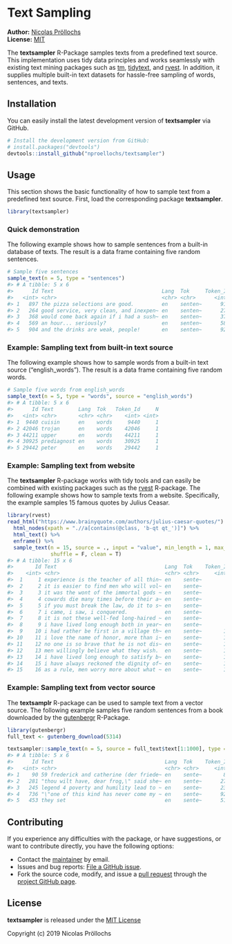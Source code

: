 <!-- README.md is generated from README.Rmd. Please edit that file -->
Text Sampling
=============

**Author:** [Nicolas Pröllochs](https://nproellochs.com)<br/>
**License:** [MIT](https://opensource.org/licenses/MIT)

The **textsampler** R-Package samples texts from a predefined text
source. This implementation uses tidy data principles and works
seamlessly with existing text mining packages such as
[tm](https://cran.r-project.org/web/packages/tm/index.html),
[tidytext](https://cran.r-project.org/web/packages/tidytext/index.html),
and [rvest](https://cran.r-project.org/web/packages/rvest/index.html).
In addition, it supplies multiple built-in text datasets for hassle-free
sampling of words, sentences, and texts.

Installation
------------

You can easily install the latest development version of **textsampler**
via GitHub.

``` r
# Install the development version from GitHub:
# install.packages("devtools")
devtools::install_github("nproellochs/textsampler")
```

Usage
-----

This section shows the basic functionality of how to sample text from a
predefined text source. First, load the corresponding package
**textsampler**.

``` r
library(textsampler)
```

### Quick demonstration

The following example shows how to sample sentences from a built-in
database of texts. The result is a data frame containing five random
sentences.

``` r
# Sample five sentences
sample_text(n = 5, type = "sentences")
#> # A tibble: 5 x 6
#>      Id Text                                   Lang  Tok     Token_Id     N
#>   <int> <chr>                                  <chr> <chr>      <int> <int>
#> 1   897 the pizza selections are good.         en    senten~      912     5
#> 2   264 good service, very clean, and inexpen~ en    senten~      270     8
#> 3   368 would come back again if i had a sush~ en    senten~      377    13
#> 4   569 an hour... seriously?                  en    senten~      580     3
#> 5   904 and the drinks are weak, people!       en    senten~      920     6
```

### Example: Sampling text from built-in text source

The following example shows how to sample words from a built-in text
source (“english\_words”). The result is a data frame containing five
random words.

``` r
# Sample five words from english_words
sample_text(n = 5, type = "words", source = "english_words")
#> # A tibble: 5 x 6
#>      Id Text        Lang  Tok   Token_Id     N
#>   <int> <chr>       <chr> <chr>    <int> <int>
#> 1  9440 cuisin      en    words     9440     1
#> 2 42046 trojan      en    words    42046     1
#> 3 44211 upper       en    words    44211     1
#> 4 30925 prediagnost en    words    30925     1
#> 5 29442 peter       en    words    29442     1
```

### Example: Sampling text from website

The **textsampler** R-package works with tidy tools and can easily be
combined with existing packages such as the
[rvest](https://cran.r-project.org/web/packages/rvest/index.html)
R-package. The following example shows how to sample texts from a
website. Specifically, the example samples 15 famous quotes by Julius
Ceasar.

``` r
library(rvest)
read_html("https://www.brainyquote.com/authors/julius-caesar-quotes/") %>%
  html_nodes(xpath = ".//a[contains(@class, 'b-qt qt_')]") %>%
  html_text() %>% 
  enframe() %>% 
  sample_text(n = 15, source = ., input = "value", min_length = 1, max_length = 40,
              shuffle = F, clean = T)
#> # A tibble: 15 x 6
#>       Id Text                                   Lang  Tok    Token_Id     N
#>    <int> <chr>                                  <chr> <chr>     <int> <int>
#>  1     1 experience is the teacher of all thin~ en    sente~        1     7
#>  2     2 it is easier to find men who will vol~ en    sente~        2    23
#>  3     3 it was the wont of the immortal gods ~ en    sente~        3    38
#>  4     4 cowards die many times before their a~ en    sente~        4     8
#>  5     5 if you must break the law, do it to s~ en    sente~        5    17
#>  6     7 i came, i saw, i conquered.            en    sente~        7     6
#>  7     8 it is not these well-fed long-haired ~ en    sente~        8    19
#>  8     9 i have lived long enough both in year~ en    sente~        9    11
#>  9    10 i had rather be first in a village th~ en    sente~       10    12
#> 10    11 i love the name of honor, more than i~ en    sente~       11    11
#> 11    12 no one is so brave that he is not dis~ en    sente~       12    13
#> 12    13 men willingly believe what they wish.  en    sente~       13     6
#> 13    14 i have lived long enough to satisfy b~ en    sente~       14    11
#> 14    15 i have always reckoned the dignity of~ en    sente~       15    16
#> 15    16 as a rule, men worry more about what ~ en    sente~       16    16
```

### Example: Sampling text from vector source

The **textsamplr** R-package can be used to sample text from a vector
source. The following example samples five random sentences from a book
downloaded by the
[gutenbergr](https://cran.r-project.org/web/packages/gutenbergr/index.html)
R-Package.

``` r
library(gutenbergr)
full_text <- gutenberg_download(5314)

textsampler::sample_text(n = 5, source = full_text$text[1:1000], type = "sentences", shuffle = T)
#> # A tibble: 5 x 6
#>      Id Text                                    Lang  Tok    Token_Id     N
#>   <int> <chr>                                   <chr> <chr>     <int> <int>
#> 1    90 59 frederick and catherine (der friede~ en    sente~       84     9
#> 2   281 "thou wilt have, dear frog,\" said she~ en    sente~      279    13
#> 3   245 legend 4 poverty and humility lead to ~ en    sente~      239    14
#> 4   736 "\"one of this kind has never come my ~ en    sente~      927    10
#> 5   453 they set                                en    sente~      518     2
```

Contributing
------------

If you experience any difficulties with the package, or have
suggestions, or want to contribute directly, you have the following
options:

-   Contact the [maintainer](mailto:nicolas.proellochs@wi.jlug.de) by
    email.
-   Issues and bug reports: [File a GitHub
    issue](https://github.com/nproellochs/textsampler/issues).
-   Fork the source code, modify, and issue a [pull
    request](https://help.github.com/articles/creating-a-pull-request-from-a-fork/)
    through the [project GitHub
    page](https://github.com/nproellochs/textsampler).

License
-------

**textsampler** is released under the [MIT
License](https://opensource.org/licenses/MIT)

Copyright (c) 2019 Nicolas Pröllochs
